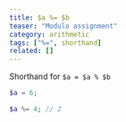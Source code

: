 ```yaml
---
title: $a %= $b
teaser: "Modulo assignment"
category: arithmetic
tags: ["%=", shorthand]
related: []
---
```


Shorthand for `$a = $a % $b`

```php
$a = 6;

$a %= 4; // 2
```
